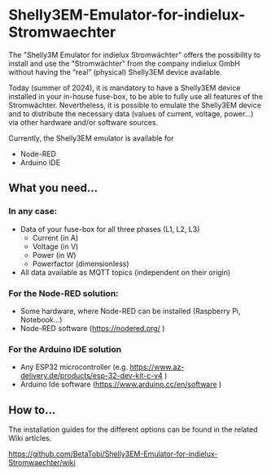 # Shelly3EM-Emulator-for-indielux-Stromwaechter

The "Shelly3M Emulator for indielux Stromwächter" offers the possibility to install and use the "Stromwächter" from the company indielux GmbH without having the “real” (physical) Shelly3EM device available.

Today (summer of 2024), it is mandatory to have a Shelly3EM device installed in your in-house fuse-box, to be able to fully use all features of the Stromwächter.
Nevertheless, it is possible to emulate the Shelly3EM device and to distribute the necessary data (values of current, voltage, power…) via other hardware and/or software sources.

Currently, the Shelly3EM emulator is available for
+ Node-RED
+ Arduino IDE



## What you need…

### In any case:
+ Data of your fuse-box for all three phases (L1, L2, L3)
  + Current (in A)
  + Voltage (in V)
  + Power (in W)
  + Powerfactor (dimensionless)
+ All data available as MQTT topics (independent on their origin)

### For the Node-RED solution:
+ Some hardware, where Node-RED can be installed (Raspberry Pi, Notebook…)
+ Node-RED software (https://nodered.org/ )

### For the Arduino IDE solution
+ Any ESP32 microcontroller (e.g. https://www.az-delivery.de/products/esp-32-dev-kit-c-v4 )
+ Arduino Ide software (https://www.arduino.cc/en/software )



## How to…

The installation guides for the different options can be found in the related Wiki articles.

https://github.com/BetaTobi/Shelly3EM-Emulator-for-indielux-Stromwaechter/wiki




